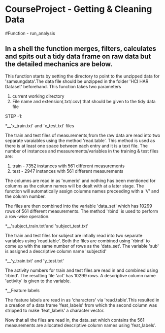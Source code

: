CourseProject - Getting & Cleaning Data
=============

#Function - run_analysis

## In a shell the function merges, filters, calculates and spits out a tidy data frame on raw data but the detailed mechanics are below.



This function starts by setting the directory to point to the unzipped data for 'samsungdata'.The data file should be
unzipped in the folder 'HCI HAR Dataset' beforehand. This function takes two parameters

1. current working directory
2. File name and extension(.txt/.csv) that should be given to the tidy data file


STEP -1:

*__'x_train.txt' and 'x_test.txt' files

The train and test files of measurements,from the raw data are read into two separate varaiables using the method 'read.table'. This method is used as 
there is at least one space between each entry and it is a text file. The number of instances and measurements/variables in the training & test files are:

1. train - 7352 instances with 561 different measurements
2. test  - 2947 instances with 561 different measurements

The columns are read in as 'numeric' and nothing has been mentioned for columns as the column names will be dealt with at a later stage. The function
will automatically assign columns names preceeding with a 'V' and the column number.

The files are then combined into the variable 'data_set' which has 10299 rows of 561 different measurements. The method 'rbind' is used to
perform a row-wise operation.

*__'subject_train.txt'and 'subject_test.txt'

The train and test files for subject are intially read into two separate variables using 'read.table'. Both the files are combined using 'rbind' to come
up with the same number of rows as the 'data_set'. The variable 'sub' is assigned a descriptive column name 'subjectid'

*__'y_train.txt' and 'y_test.txt'

The activity numbers for train and test files are read in and combined using 'rbind'. The resulting file 'act' has 10299 rows. A descriptive column name
'activity' is given to the variable.

*__Feature labels

The feature labels are read in as 'characters' via 'read.table'.This resulted in a creation of a data frame 'feat_labels' from which the second column was
stripped to make 'feat_labels' a character vector.

Now that all the files are read in, the data_set which contains the 561 measurements are allocated descriptive column names using 'feat_labels'. 